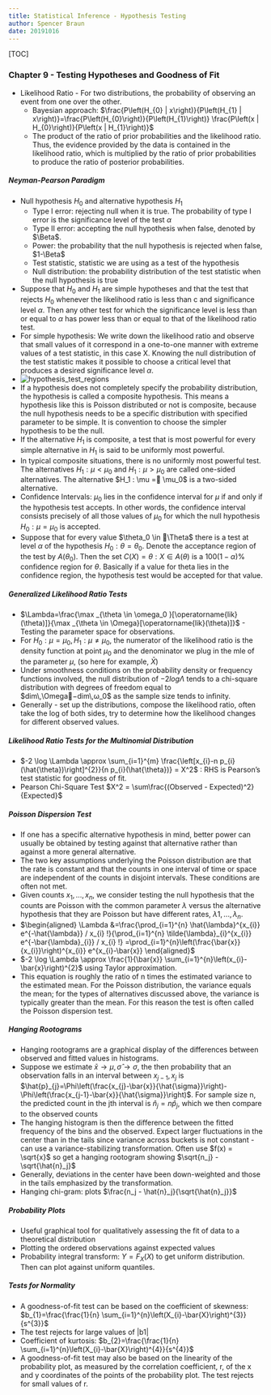 ```yaml
---
title: Statistical Inference - Hypothesis Testing
author: Spencer Braun
date: 20191016
---
```


[TOC]

### Chapter 9 - Testing Hypotheses and Goodness of Fit

* Likelihood Ratio - For two distributions, the probability of observing an event from one over the other.
  * Bayesian approach: $\frac{P\left(H_{0} | x\right)}{P\left(H_{1} | x\right)}=\frac{P\left(H_{0}\right)}{P\left(H_{1}\right)} \frac{P\left(x | H_{0}\right)}{P\left(x | H_{1}\right)}$
  * The product of the ratio of prior probabilities and the likelihood ratio. Thus, the  evidence provided by the data is contained in the likelihood ratio, which is multiplied  by the ratio of prior probabilities to produce the ratio of posterior probabilities.

##### Neyman-Pearson Paradigm

* Null hypothesis $H_0$ and alternative hypothesis $H_1$
  * Type I error: rejecting null when it is true. The probability of type I error is the significance level of the test $\alpha$
  * Type II error: accepting the null hypothesis when false, denoted by $\Beta$. 
  * Power: the probability that the null hypothesis is rejected when false, $1-\Beta$
  * Test statistic, statistic we are using as a test of the hypothesis
  * Null distribution: the probability distribution of the test statistic when the null hypothesis is true
* Suppose that $H_0$ and $H_1$ are simple hypotheses and that the test that rejects $H_0$  whenever the likelihood ratio is less than c and significance level $\alpha$. Then any other test for which the significance level is less than or equal to $\alpha$ has power less than or equal to that of the likelihood ratio test.
* For simple hypothesis: We write down the likelihood ratio and observe that small values of it correspond in a  one-to-one manner with extreme values of a test statistic, in this case X. Knowing the null distribution of the test statistic makes it possible to choose a critical level that  produces a desired significance level $\alpha$.
* ![hypothesis_test_regions](/Users/spencerbraun/Documents/Notes/Stanford/STATS200/hypothesis_test_regions.png)
* If a hypothesis does not completely specify the probability distribution, the hypothesis is called a composite hypothesis. This means a hypothesis like this is Poisson distributed or not is composite, because the null hypothesis needs to be a specific distribution with specified parameter to be simple. It is convention to choose the simpler hypothesis to be the null.
*  If the alternative $H_1$ is composite, a test that is most powerful for every simple alternative  in $H_1$ is said to be uniformly most powerful. 
* In typical composite situations, there is no uniformly most powerful test. The alternatives $H_1 : \mu < \mu_0$ and $H_1 : \mu> \mu_0$ are called one-sided alternatives. The  alternative $H_1 : \mu = \mu_0$ is a two-sided alternative. 
* Confidence Intervals: $\mu_0$ lies in the confidence interval for $\mu$ if and only if the hypothesis test accepts. In  other words, the confidence interval consists precisely of all those values of $\mu_0$ for  which the null hypothesis $H_0: \mu= \mu_0$ is accepted.
* Suppose that for every value $\theta_0  \in \Theta$ there is a test at level $\alpha$ of the hypothesis  $H_0: \theta=\theta_0$. Denote the acceptance region of the test by $A(\theta_0)$. Then the set  $C(X) = {\theta: X \in A(\theta)}$  is a $100(1−\alpha)\%$ confidence region for $\theta$. Basically if a value for theta lies in the confidence region, the hypothesis test would be accepted for that value.

##### Generalized Likelihood Ratio Tests

* $\Lambda=\frac{\max _{\theta \in \omega_0 }[\operatorname{lik}(\theta)]}{\max _{\theta \in \Omega}[\operatorname{lik}(\theta)]}$ - Testing the parameter space for observations.
* For $H_0: \mu = \mu_0,\,H_1:\mu \neq \mu_0$, the numerator of the likelihood ratio is the density function at point $\mu_0$ and the denominator we plug in the mle of the parameter $\mu$, (so here for example, $\bar{X}$) 
* Under smoothness conditions on the probability density or frequency functions  involved, the null distribution of $−2 log \Lambda$ tends to a chi-square distribution  with degrees of freedom equal to  $dim\,\Omega−dim\,ω_0$ as the sample size tends to  infinity.
* Generally - set up the distributions, compose the likelihood ratio, often take the log of both sides, try to determine how the likelihood changes for different observed values.


##### Likelihood Ratio Tests for the Multinomial Distribution

* $-2 \log \Lambda \approx \sum_{i=1}^{m} \frac{\left[x_{i}-n p_{i}(\hat{\theta})\right]^{2}}{n p_{i}(\hat{\theta})} = X^2$ : RHS is Pearson’s test statistic for goodness of fit.
* Pearson Chi-Square Test $X^2 = \sum\frac{(Observed - Expected)^2}{Expected}$

##### Poisson Dispersion Test

* If one  has a specific alternative hypothesis in mind, better power can usually be obtained  by testing against that alternative rather than against a more general alternative.
* The two key assumptions underlying the Poisson distribution are that the rate  is constant and that the counts in one interval of time or space are independent of  the counts in disjoint intervals. These conditions are often not met.
* Given counts $x_1,..., x_n$, we consider testing the null hypothesis that the counts  are Poisson with the common parameter $\lambda$ versus the alternative hypothesis that  they are Poisson but have different rates, $\lambda1,...,\lambda_n$.
* $\begin{aligned} \Lambda &=\frac{\prod_{i=1}^{n} \hat{\lambda}^{x_{i}} e^{-\hat{\lambda}} / x_{i} !}{\prod_{i=1}^{n} \tilde{\lambda}_{i}^{x_{i}} e^{-\bar{\lambda}_{i}} / x_{i} !} =\prod_{i=1}^{n}\left(\frac{\bar{x}}{x_{i}}\right)^{x_{i}} e^{x_{i}-\bar{x}} \end{aligned}$
* $-2 \log \Lambda \approx \frac{1}{\bar{x}} \sum_{i=1}^{n}\left(x_{i}-\bar{x}\right)^{2}$ using Taylor approximation. 
* This equation is roughly the ratio of  n times the estimated variance to the estimated mean. For the Poisson distribution, the  variance equals the mean; for the types of alternatives discussed above, the variance is typically greater than the mean. For this reason the test is often called the Poisson dispersion test.

##### Hanging Rootograms

* Hanging rootograms are a  graphical display of the differences between observed and fitted values in histograms. 
* Suppose we estimate $\bar{x} \rightarrow \mu, \, \hat{\sigma} \rightarrow \sigma$, the then probability that an observation falls in an interval between $x_{j-1}, x_j$ is $\hat{p}_{j}=\Phi\left(\frac{x_{j}-\bar{x}}{\hat{\sigma}}\right)-\Phi\left(\frac{x_{j-1}-\bar{x}}{\hat{\sigma}}\right)$. For sample size n, the predicted count in the jth interval is $\hat{n}_j = n\hat{p}_j$, which we then compare to the observed counts
* The hanging histogram is then the difference between the fitted frequency of the bins and the observed. Expect larger fluctuations in the center than in the tails since variance across buckets is not constant - can use a variance-stabilizing transformation. Often use $f(x) = \sqrt{x}$ so get a hanging rootogram showing $\sqrt{n_j} - \sqrt{\hat{n}_j}$
* Generally, deviations in the center  have been down-weighted and those in the tails emphasized by the transformation. 
* Hanging chi-gram: plots $\frac{n_j - \hat{n}_j}{\sqrt{\hat{n}_j}}$

##### Probability Plots

* Useful graphical tool for qualitatively assessing the  fit of data to a theoretical distribution
* Plotting the ordered observations against expected values
* Probability integral transform: $Y = F_X(X)$ to get uniform distribution. Then can plot against uniform quantiles.

#####  Tests for Normality

* A goodness-of-fit test can be based on the coefficient of skewness: $b_{1}=\frac{\frac{1}{n} \sum_{i=1}^{n}\left(X_{i}-\bar{X}\right)^{3}}{s^{3}}$ 
* The test rejects for large values of |b1|
* Coefficient of kurtosis: $b_{2}=\frac{\frac{1}{n} \sum_{i=1}^{n}\left(X_{i}-\bar{X}\right)^{4}}{s^{4}}$ 
* A goodness-of-fit test may also be based on the linearity of the probability  plot, as measured by the correlation coefficient, r, of the x and y coordinates of  the points of the probability plot. The test rejects for small values of r.
